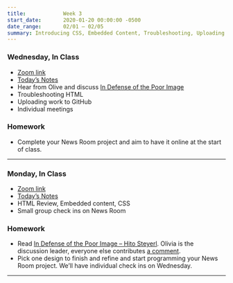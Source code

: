 ```yaml
---
title:            Week 3
start_date:       2020-01-20 00:00:00 -0500
date_range:       02/01 – 02/05
summary: Introducing CSS, Embedded Content, Troubleshooting, Uploading to GitHub
---
```


### Wednesday, In Class

- [Zoom link](https://zoom.us/j/7047994536?pwd=RThBZ0oyWHd5M2RZcmFNQUVwUFJHUT09)
- [Today&rsquo;s Notes](https://paper.dropbox.com/doc/Penn-Week-3b-Checking-Your-HTMLCSS-Uploading-Your-Work-Asking-for-Help--BEbtnMBBqP26FWNGaVwBFZFgAQ-vFHYyMlbmLoK98EsTQa6X)
- Hear from Olive and discuss [In Defense of the Poor Image](https://paper.dropbox.com/doc/Penn-Art-of-Web-S21-Reading-Reflections--BEXPCyG90asJ0DoiipEjiVkiAQ-S1JiF65jZGoyxtwx4EUPf)
- Troubleshooting HTML
- Uploading work to GitHub
- Individual meetings


### Homework

- Complete your News Room project and aim to have it online at the start of class.


---

### Monday, In Class

- [Zoom link](https://zoom.us/j/7047994536?pwd=RThBZ0oyWHd5M2RZcmFNQUVwUFJHUT09)
- [Today&rsquo;s Notes](https://paper.dropbox.com/doc/Penn-Week-3a-Notes-HTML-Review-Embedded-Content-CSS--BEUdW_VhsT6ZgS5t1qYWj2P0AQ-us9YEr2ZfWSAfgQjTkbzR)
- HTML Review, Embedded content, CSS
- Small group check ins on News Room

### Homework

- Read [In Defense of the Poor Image –  Hito Steyerl](https://www.e-flux.com/journal/10/61362/in-defense-of-the-poor-image/). Olivia is the discussion leader, everyone else contributes [a comment](https://paper.dropbox.com/doc/Penn-Art-of-Web-S21-Reading-Reflections--BEXPCyG90asJ0DoiipEjiVkiAQ-S1JiF65jZGoyxtwx4EUPf).
- Pick one design to finish and refine and start programming your News Room project. We&rsquo;ll have individual check ins on Wednesday.

---